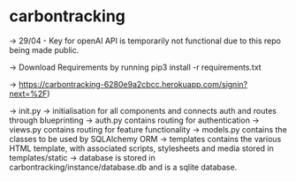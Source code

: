 # carbontracking

-> 29/04 - Key for openAI API is temporarily not functional due to this repo being made public.

-> Download Requirements by running pip3 install -r requirements.txt

-> https://carbontracking-6280e9a2cbcc.herokuapp.com/signin?next=%2F)

-> init.py -> initialisation for all components and connects auth and routes through blueprinting
-> auth.py contains routing for authentication
-> views.py contains routing for feature functionality
-> models.py contains the classes to be used by SQLAlchemy ORM
-> templates contains the various HTML template, with associated scripts, stylesheets and media stored in templates/static
-> database is stored in carbontracking/instance/database.db and is a sqlite database.
